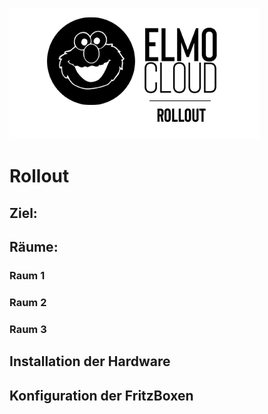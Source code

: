 ![Titelbild ELMO Rollout](Bilder/ELMO_RollOut.png)

# Rollout
## Ziel:
## Räume:
### Raum 1
### Raum 2
### Raum 3
## Installation der Hardware
## Konfiguration der FritzBoxen

<!--stackedit_data:
eyJoaXN0b3J5IjpbLTg4OTIyODgzNCwtOTQzNzMyMTU4LDkyMj
k5MzQzOF19
-->